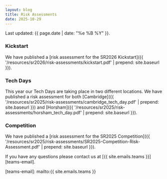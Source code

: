 ```yaml
---
layout: blog
title: Risk Assessments
date: 2025-10-29
---
```


Last updated: {{ page.date | date: "%e %B %Y" }}.

### Kickstart

We have published a [risk assessment for the SR2026 Kickstart]({{ '/resources/sr2026/risk-assessments/kickstart.pdf' | prepend: site.baseurl }}).

### Tech Days

This year our Tech Days are taking place in two different locations. We have published a risk assessment for both [Cambridge]({{ '/resources/sr2025/risk-assessments/cambridge_tech_day.pdf' | prepend: site.baseurl }}) and [Horsham]({{ '/resources/sr2025/risk-assessments/horsham_tech_day.pdf' | prepend: site.baseurl }}).

### Competition

We have published a [risk assessment for the SR2025 Competition]({{ '/resources/sr2025/risk-assessments/SR2025-Competition-Risk-Assessment.pdf' | prepend: site.baseurl }}).

If you have any questions please contact us at [{{ site.emails.teams }}][teams-email].

[teams-email]: mailto:{{ site.emails.teams }}
